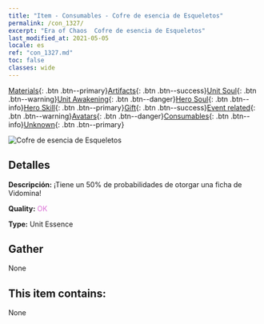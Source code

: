 ```yaml
---
title: "Item - Consumables - Cofre de esencia de Esqueletos"
permalink: /con_1327/
excerpt: "Era of Chaos  Cofre de esencia de Esqueletos"
last_modified_at: 2021-05-05
locale: es
ref: "con_1327.md"
toc: false
classes: wide
---
```

 [Materials](/ItemsES/){: .btn .btn--primary}[Artifacts](/ItemsES/Artifacts/){: .btn .btn--success}[Unit Soul](/ItemsES/UnitSoul/){: .btn .btn--warning}[Unit Awakening](/ItemsES/UnitAwakening/){: .btn .btn--danger}[Hero Soul](/ItemsES/HeroSoul/){: .btn .btn--info}[Hero Skill](/ItemsES/HeroSkill/){: .btn .btn--primary}[Gift](/ItemsES/Gift/){: .btn .btn--success}[Event related](/ItemsES/Events/){: .btn .btn--warning}[Avatars](/ItemsES/Avatars/){: .btn .btn--danger}[Consumables](/ItemsES/Consumables/){: .btn .btn--info}[Unknown](/ItemsES/Unknown/){: .btn .btn--primary}

 ![Cofre de esencia de Esqueletos](/images/t/i_906004.png)

## Detalles
 **Descripción:** ¡Tiene un 50% de probabilidades de otorgar una ficha de Vidomina!

 **Quality:** <span style="color: #DA70D6">OK</span>

 **Type:** Unit Essence

## Gather

  None

## This item contains:

  None


